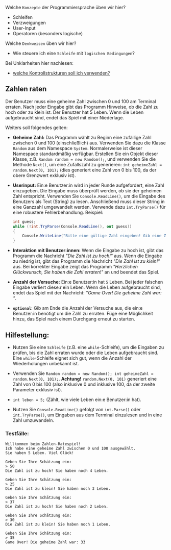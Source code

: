 ﻿Welche ``Konzepte`` der Programmiersprache üben wir hier?
* Schleifen
* Verzweigungen
* User-Input
* Operatoren (besonders logische)

Welche ``Denkweisen`` üben wir hier?
* Wie steuere ich eine ``Schleife`` mit ``logischen Bedingungen``?

Bei Unklarheiten hier nachlesen:
* [welche Kontrollstrukturen soll ich verwenden?](../Skripten/L03.1Kontrollstrukturen.md)

## Zahlen raten

Der Benutzer muss eine geheime Zahl zwischen 0 und 100 am Terminal erraten. Nach jeder Eingabe gibt das Programm Hinweise, ob die Zahl zu hoch oder zu klein ist. Der Benutzer hat 5 Leben. Wenn die Leben aufgebraucht sind, endet das Spiel mit einer Niederlage.

Weiters soll folgendes gelten:

* **Geheime Zahl:**
    Das Programm wählt zu Beginn eine zufällige Zahl zwischen 0 und 100 (einschließlich) aus.
    Verwenden Sie dazu die Klasse `Random` aus dem Namespace `System`. Normalerweise ist dieser Namespace standardmäßig verfügbar. Erstellen Sie ein Objekt dieser Klasse, z.B. `Random random = new Random();`, und verwenden Sie die Methode `Next()`, um eine Zufallszahl zu generieren: `int geheimeZahl = random.Next(0, 101);` (dies generiert eine Zahl von 0 bis 100, da der obere Grenzwert exklusiv ist).

* **Userinput:**
    Ein:e Benutzer:in wird in jeder Runde aufgefordert, eine Zahl einzugeben. Die Eingabe muss überprüft werden, ob sie der geheimen Zahl entspricht. Verwenden Sie `Console.ReadLine()`, um die Eingabe des Benutzers als Text (String) zu lesen. Anschließend muss dieser String in eine Ganzzahl umgewandelt werden. Verwende dazu `int.TryParse()` für eine robustere Fehlerbehandlung. Beispiel: 
    ```csharp
    int guess;
    while (!int.TryParse(Console.ReadLine(), out guess))
    {
        Console.WriteLine("Bitte eine gültige Zahl eingeben! Gib eine Zahl ein [0-100]: ");
    }
    ```

* **Interaktion mit Benutzer:innen:**
    Wenn die Eingabe zu hoch ist, gibt das Programm die Nachricht *"Die Zahl ist zu hoch!"* aus.
    Wenn die Eingabe zu niedrig ist, gibt das Programm die Nachricht *"Die Zahl ist zu klein!"* aus.
    Bei korrekter Eingabe zeigt das Programm *"Herzlichen Glückwunsch, Sie haben die Zahl erraten!"* an und beendet das Spiel.

* **Anzahl der Versuche:**
    Ein:e Benutzer:in hat `5` Leben. Bei jeder falschen Eingabe verliert diese:r ein Leben. Wenn die Leben aufgebraucht sind, endet das Spiel mit der Nachricht: *"Game Over! Die geheime Zahl war: <Geheime Zahl>"*.

* **`optional`**: Gib am Ende die Anzahl der Versuche aus, die ein:e Benutzer:in benötigt um die Zahl zu erraten. Füge eine Möglichkeit hinzu, das Spiel nach einem Durchgang erneut zu starten.

## Hilfestellung:

* Nutzen Sie eine `Schleife` (z.B. eine `while`-Schleife), um die Eingaben zu prüfen, bis die Zahl erraten wurde oder die Leben aufgebraucht sind. Eine `while`-Schleife eignet sich gut, wenn die Anzahl der Wiederholungen unbekannt ist.

* Verwenden Sie `Random random = new Random(); int geheimeZahl = random.Next(0, 101);`.
    **Achtung!** `random.Next(0, 101)` generiert eine Zahl von 0 bis 100 (also inklusive 0 und inklusive 100, da der zweite Parameter exklusiv ist).

* `int leben = 5;` (Zählt, wie viele Leben ein:e Benutzer:in hat).

* Nutzen Sie `Console.ReadLine()` gefolgt von `int.Parse()` oder `int.TryParse()`, um Eingaben aus dem Terminal einzulesen und in eine Zahl umzuwandeln.

### Testfälle:
```
Willkommen beim Zahlen-Ratespiel!
Ich habe eine geheime Zahl zwischen 0 und 100 ausgewählt.
Sie haben 5 Leben. Viel Glück!
 
Geben Sie Ihre Schätzung ein: 
> 50
Die Zahl ist zu hoch! Sie haben noch 4 Leben.
 
Geben Sie Ihre Schätzung ein: 
> 25
Die Zahl ist zu klein! Sie haben noch 3 Leben.
 
Geben Sie Ihre Schätzung ein: 
> 37
Die Zahl ist zu hoch! Sie haben noch 2 Leben.
 
Geben Sie Ihre Schätzung ein: 
> 30
Die Zahl ist zu klein! Sie haben noch 1 Leben.
 
Geben Sie Ihre Schätzung ein: 
> 35
Game Over! Die geheime Zahl war: 33
```